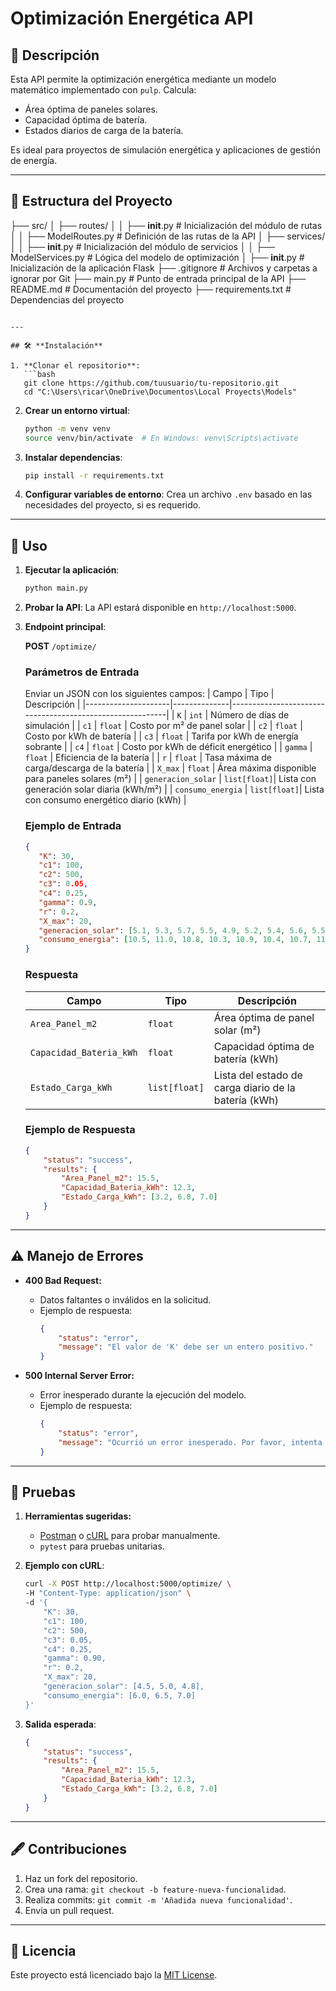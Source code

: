 # **Optimización Energética API**

## 🌟 **Descripción**
Esta API permite la optimización energética mediante un modelo matemático implementado con `pulp`. Calcula:
- Área óptima de paneles solares.
- Capacidad óptima de batería.
- Estados diarios de carga de la batería.

Es ideal para proyectos de simulación energética y aplicaciones de gestión de energía.

---

## 📁 **Estructura del Proyecto**

├── src/
│   ├── routes/
│   │   ├── __init__.py        # Inicialización del módulo de rutas
│   │   ├── ModelRoutes.py     # Definición de las rutas de la API
│   ├── services/
│   │   ├── __init__.py        # Inicialización del módulo de servicios
│   │   ├── ModelServices.py   # Lógica del modelo de optimización
│   ├── __init__.py            # Inicialización de la aplicación Flask
├── .gitignore                 # Archivos y carpetas a ignorar por Git
├── main.py                    # Punto de entrada principal de la API
├── README.md                  # Documentación del proyecto
├── requirements.txt           # Dependencias del proyecto
```

---

## 🛠 **Instalación**

1. **Clonar el repositorio**:
   ```bash
   git clone https://github.com/tuusuario/tu-repositorio.git
   cd "C:\Users\ricar\OneDrive\Documentos\Local Proyects\Models"
   ```

2. **Crear un entorno virtual**:
   ```bash
   python -m venv venv
   source venv/bin/activate  # En Windows: venv\Scripts\activate
   ```

3. **Instalar dependencias**:
   ```bash
   pip install -r requirements.txt
   ```

4. **Configurar variables de entorno**:
   Crea un archivo `.env` basado en las necesidades del proyecto, si es requerido.

---

## 🚀 **Uso**

1. **Ejecutar la aplicación**:
   ```bash
   python main.py
   ```

2. **Probar la API**:
   La API estará disponible en `http://localhost:5000`.

3. **Endpoint principal**:

   **POST** `/optimize/`

   ### **Parámetros de Entrada**
   Enviar un JSON con los siguientes campos:
   | Campo               | Tipo         | Descripción                                              |
   |---------------------|--------------|----------------------------------------------------------|
   | `K`                 | `int`        | Número de días de simulación                             |
   | `c1`                | `float`      | Costo por m² de panel solar                              |
   | `c2`                | `float`      | Costo por kWh de batería                                 |
   | `c3`                | `float`      | Tarifa por kWh de energía sobrante                       |
   | `c4`                | `float`      | Costo por kWh de déficit energético                      |
   | `gamma`             | `float`      | Eficiencia de la batería                                 |
   | `r`                 | `float`      | Tasa máxima de carga/descarga de la batería              |
   | `X_max`             | `float`      | Área máxima disponible para paneles solares (m²)        |
   | `generacion_solar`  | `list[float]`| Lista con generación solar diaria (kWh/m²)              |
   | `consumo_energia`   | `list[float]`| Lista con consumo energético diario (kWh)               |

   ### **Ejemplo de Entrada**
   ```json
   {
      "K": 30,
      "c1": 100,
      "c2": 500,
      "c3": 0.05,
      "c4": 0.25,
      "gamma": 0.9,
      "r": 0.2,
      "X_max": 20,
      "generacion_solar": [5.1, 5.3, 5.7, 5.5, 4.9, 5.2, 5.4, 5.6, 5.5, 5.3, 5.0, 5.1, 5.2, 5.4, 5.7, 5.3, 5.1, 5.6, 5.5, 5.4, 5.3, 5.7, 5.5, 5.1, 5.3, 5.4, 5.2, 5.1, 5.3, 5.4],
      "consumo_energia": [10.5, 11.0, 10.8, 10.3, 10.9, 10.4, 10.7, 11.1, 10.6, 10.2, 10.7, 10.9, 10.5, 10.3, 10.8, 10.6, 10.4, 11.0, 10.9, 10.7, 10.8, 10.5, 10.6, 10.9, 10.4, 10.2, 10.8, 10.7, 10.5, 10.6]
   }
   ```

   ### **Respuesta**
   | Campo                  | Tipo          | Descripción                                              |
   |------------------------|---------------|----------------------------------------------------------|
   | `Area_Panel_m2`        | `float`       | Área óptima de panel solar (m²)                          |
   | `Capacidad_Bateria_kWh`| `float`       | Capacidad óptima de batería (kWh)                        |
   | `Estado_Carga_kWh`     | `list[float]` | Lista del estado de carga diario de la batería (kWh)     |

   ### **Ejemplo de Respuesta**
   ```json
   {
       "status": "success",
       "results": {
           "Area_Panel_m2": 15.5,
           "Capacidad_Bateria_kWh": 12.3,
           "Estado_Carga_kWh": [3.2, 6.8, 7.0]
       }
   }
   ```

---

## ⚠️ **Manejo de Errores**

- **400 Bad Request:**
  - Datos faltantes o inválidos en la solicitud.
  - Ejemplo de respuesta:
    ```json
    {
        "status": "error",
        "message": "El valor de 'K' debe ser un entero positivo."
    }
    ```

- **500 Internal Server Error:**
  - Error inesperado durante la ejecución del modelo.
  - Ejemplo de respuesta:
    ```json
    {
        "status": "error",
        "message": "Ocurrió un error inesperado. Por favor, intenta nuevamente."
    }
    ```

---

## 🧪 **Pruebas**

1. **Herramientas sugeridas:**
   - [Postman](https://www.postman.com/) o [cURL](https://curl.se/) para probar manualmente.
   - `pytest` para pruebas unitarias.

2. **Ejemplo con cURL**:
   ```bash
   curl -X POST http://localhost:5000/optimize/ \
   -H "Content-Type: application/json" \
   -d '{
       "K": 30,
       "c1": 100,
       "c2": 500,
       "c3": 0.05,
       "c4": 0.25,
       "gamma": 0.90,
       "r": 0.2,
       "X_max": 20,
       "generacion_solar": [4.5, 5.0, 4.8],
       "consumo_energia": [6.0, 6.5, 7.0]
   }'
   ```

3. **Salida esperada**:
   ```json
   {
       "status": "success",
       "results": {
           "Area_Panel_m2": 15.5,
           "Capacidad_Bateria_kWh": 12.3,
           "Estado_Carga_kWh": [3.2, 6.8, 7.0]
       }
   }
   ```

---

## 🖋 **Contribuciones**

1. Haz un fork del repositorio.
2. Crea una rama: `git checkout -b feature-nueva-funcionalidad`.
3. Realiza commits: `git commit -m 'Añadida nueva funcionalidad'`.
4. Envía un pull request.

---

## 📜 **Licencia**

Este proyecto está licenciado bajo la [MIT License](LICENSE).
```